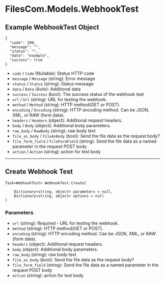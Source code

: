 # FilesCom.Models.WebhookTest

## Example WebhookTest Object

```
{
  "code": 200,
  "message": "",
  "status": "",
  "data": "example",
  "success": true
}
```

* `code` / `Code`  (Nullable<Int64>): Status HTTP code
* `message` / `Message`  (string): Error message
* `status` / `Status`  (string): Status message
* `data` / `Data`  (Auto): Additional data
* `success` / `Success`  (bool): The success status of the webhook test
* `url` / `Url`  (string): URL for testing the webhook.
* `method` / `Method`  (string): HTTP method(GET or POST).
* `encoding` / `Encoding`  (string): HTTP encoding method.  Can be JSON, XML, or RAW (form data).
* `headers` / `Headers`  (object): Additional request headers.
* `body` / `Body`  (object): Additional body parameters.
* `raw_body` / `RawBody`  (string): raw body text
* `file_as_body` / `FileAsBody`  (bool): Send the file data as the request body?
* `file_form_field` / `FileFormField`  (string): Send the file data as a named parameter in the request POST body
* `action` / `Action`  (string): action for test body


---

## Create Webhook Test

```
Task<WebhookTest> WebhookTest.Create(
    
    Dictionary<string, object> parameters = null,
    Dictionary<string, object> options = null
)
```

### Parameters

* `url` (string): Required - URL for testing the webhook.
* `method` (string): HTTP method(GET or POST).
* `encoding` (string): HTTP encoding method.  Can be JSON, XML, or RAW (form data).
* `headers` (object): Additional request headers.
* `body` (object): Additional body parameters.
* `raw_body` (string): raw body text
* `file_as_body` (bool): Send the file data as the request body?
* `file_form_field` (string): Send the file data as a named parameter in the request POST body
* `action` (string): action for test body
